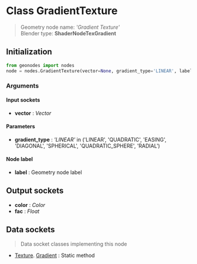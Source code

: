 
# Class GradientTexture

> Geometry node name: _'Gradient Texture'_<br>Blender type:  **ShaderNodeTexGradient**

## Initialization


```python
from geonodes import nodes
node = nodes.GradientTexture(vector=None, gradient_type='LINEAR', label=None)
```


### Arguments


#### Input sockets



- **vector** : _Vector_



#### Parameters



- **gradient_type** : _'LINEAR'_ in ('LINEAR', 'QUADRATIC', 'EASING', 'DIAGONAL', 'SPHERICAL', 'QUADRATIC_SPHERE', 'RADIAL')



#### Node label



- **label** : Geometry node label



## Output sockets



- **color** : _Color_
- **fac** : _Float_



## Data sockets

> Data socket classes implementing this node


- [Texture](aaa). [Gradient](bbb) : Static method


